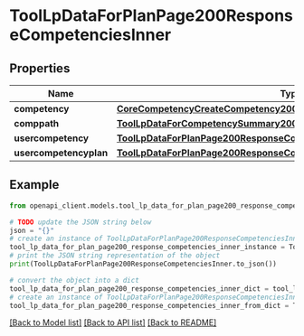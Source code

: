 # ToolLpDataForPlanPage200ResponseCompetenciesInner


## Properties

Name | Type | Description | Notes
------------ | ------------- | ------------- | -------------
**competency** | [**CoreCompetencyCreateCompetency200Response**](CoreCompetencyCreateCompetency200Response.md) |  | [optional] 
**comppath** | [**ToolLpDataForCompetencySummary200ResponseComppath**](ToolLpDataForCompetencySummary200ResponseComppath.md) |  | [optional] 
**usercompetency** | [**ToolLpDataForPlanPage200ResponseCompetenciesInnerUsercompetency**](ToolLpDataForPlanPage200ResponseCompetenciesInnerUsercompetency.md) |  | [optional] 
**usercompetencyplan** | [**ToolLpDataForPlanPage200ResponseCompetenciesInnerUsercompetencyplan**](ToolLpDataForPlanPage200ResponseCompetenciesInnerUsercompetencyplan.md) |  | [optional] 

## Example

```python
from openapi_client.models.tool_lp_data_for_plan_page200_response_competencies_inner import ToolLpDataForPlanPage200ResponseCompetenciesInner

# TODO update the JSON string below
json = "{}"
# create an instance of ToolLpDataForPlanPage200ResponseCompetenciesInner from a JSON string
tool_lp_data_for_plan_page200_response_competencies_inner_instance = ToolLpDataForPlanPage200ResponseCompetenciesInner.from_json(json)
# print the JSON string representation of the object
print(ToolLpDataForPlanPage200ResponseCompetenciesInner.to_json())

# convert the object into a dict
tool_lp_data_for_plan_page200_response_competencies_inner_dict = tool_lp_data_for_plan_page200_response_competencies_inner_instance.to_dict()
# create an instance of ToolLpDataForPlanPage200ResponseCompetenciesInner from a dict
tool_lp_data_for_plan_page200_response_competencies_inner_from_dict = ToolLpDataForPlanPage200ResponseCompetenciesInner.from_dict(tool_lp_data_for_plan_page200_response_competencies_inner_dict)
```
[[Back to Model list]](../README.md#documentation-for-models) [[Back to API list]](../README.md#documentation-for-api-endpoints) [[Back to README]](../README.md)


